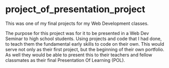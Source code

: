 # project_of_presentation_project
This was one of my final projects for my Web Development classes. 

The purpose for this project was for it to be presented in a Web Dev Seminar to high school students. 
Using projects and code that I had done, to teach them the fundamental early skills to code on their own. 
This would serve not only as their first project, but the beginning of their own portfolio. As well they would 
be able to present this to their teachers and fellow classmates as their final Presentation Of Learning (POL). 